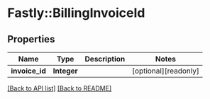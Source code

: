 # Fastly::BillingInvoiceId

## Properties

| Name | Type | Description | Notes |
| ---- | ---- | ----------- | ----- |
| **invoice_id** | **Integer** |  | [optional][readonly] |

[[Back to API list]](../../README.md#endpoints) [[Back to README]](../../README.md)

